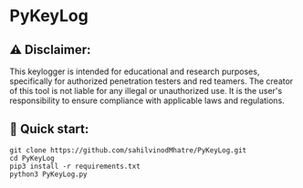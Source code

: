 # PyKeyLog

## ⚠️ Disclaimer:

This keylogger is intended for educational and research purposes, specifically for authorized penetration testers and red teamers. The creator of this tool is not liable for any illegal or unauthorized use. It is the user's responsibility to ensure compliance with applicable laws and regulations.

## 🚀 Quick start:
```
git clone https://github.com/sahilvinodMhatre/PyKeyLog.git
cd PyKeyLog
pip3 install -r requirements.txt
python3 PyKeyLog.py 
```

